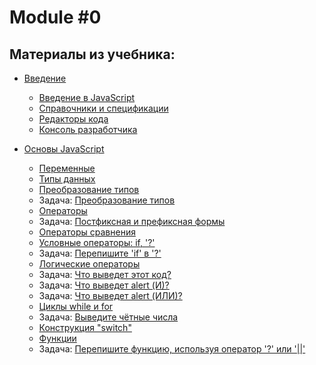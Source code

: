 # Module #0

## Материалы из учебника:

* [Введение](https://learn.javascript.ru/getting-started)  
    - [Введение в JavaScript](https://learn.javascript.ru/intro)  
    - [Справочники и спецификации](https://learn.javascript.ru/manuals-specifications)  
    - [Редакторы кода](https://learn.javascript.ru/code-editors)  
    - [Консоль разработчика](https://learn.javascript.ru/devtools)  
    
* [Основы JavaScript](https://learn.javascript.ru/first-steps)   
    - [Переменные](https://learn.javascript.ru/variables)  
    - [Типы данных](https://learn.javascript.ru/types)  
    - [Преобразование типов](https://learn.javascript.ru/type-conversions)  
    - Задача: [Преобразование типов](https://learn.javascript.ru/task/primitive-conversions-questions)  
    - [Операторы](https://learn.javascript.ru/operators)  
    - Задача: [Постфиксная и префиксная формы](https://learn.javascript.ru/task/increment-order)      
    - [Операторы сравнения](https://learn.javascript.ru/comparison)  
    - [Условные операторы: if, '?'](https://learn.javascript.ru/ifelse)    
    - Задача: [Перепишите 'if' в '?'](https://learn.javascript.ru/task/rewrite-if-question)
    - [Логические операторы](https://learn.javascript.ru/logical-operators)  
    - Задача: [Что выведет этот код?](https://learn.javascript.ru/task/alert-and-or)  
    - Задача: [Что выведет alert (И)?](https://learn.javascript.ru/task/alert-1-null-2)  
    - Задача: [Что выведет alert (ИЛИ)?](https://learn.javascript.ru/task/alert-null-2-undefined)  
    - [Циклы while и for](https://learn.javascript.ru/while-for)  
    - Задача: [Выведите чётные числа](https://learn.javascript.ru/task/for-even)  
    - [Конструкция "switch"](https://learn.javascript.ru/switch)  
    - [Функции](https://learn.javascript.ru/function-basics)  
    - Задача: [Перепишите функцию, используя оператор '?' или '||'](https://learn.javascript.ru/task/rewrite-function-question-or) 
